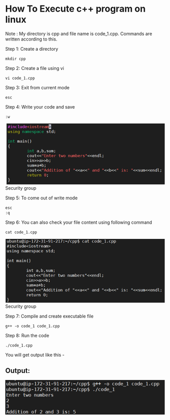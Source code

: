 # How To Execute c++ program on linux
Note : My directory is cpp and file name is code_1.cpp. Commands are written according to this.

Step 1: Create a directory

	mkdir cpp
Step 2: Create a file using vi

	vi code_1.cpp
Step 3: Exit from current mode

	esc
Step 4: Write your code and save

	:w
 ![Image](img\code_1.png)
Security group

Step 5: To come out of write mode

	esc
	:q
Step 6: You can also check your file content using following command

	cat code_1.cpp
 ![Image](img\check_code.png)
Security group

Step 7: Compile and create executable file

	g++ -o code_1 code_1.cpp
Step 8: Run the code

	./code_1.cpp
You will get output like this -
## Output:
 ![Image](img/output_1.png)
